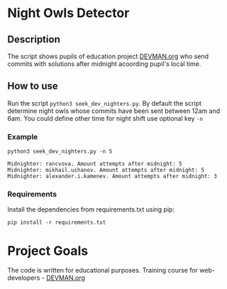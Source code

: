 # Night Owls Detector

## Description
The script shows pupils of education project [DEVMAN.org](https://devman.org) who send commits with solutions after midnight acoording pupil's local time. 


## How to use
Run the script ```python3 seek_dev_nighters.py```.
By default the script determine night owls whose commits have been sent between 12am and 6am. 
You could define other time for night shift use optional key `-n`

### Example
```python3 seek_dev_nighters.py -n 5```

```
Midnighter: rancvova. Amount attempts after midnight: 5
Midnighter: mikhail.ushanov. Amount attempts after midnight: 5
Midnighter: alexander.i.kamenev. Amount attempts after midnight: 3
```

### Requirements
Install the dependencies from requirements.txt using pip:

```pip install -r requirements.txt```

# Project Goals

The code is written for educational purposes. Training course for web-developers - [DEVMAN.org](https://devman.org)
